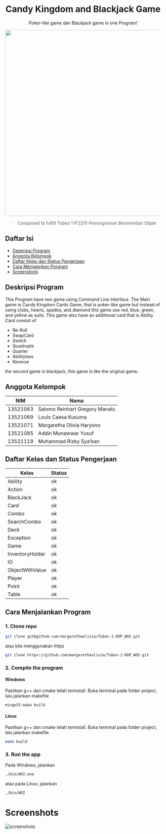 <div align="center">
  <h1 align="center">Candy Kingdom and Blackjack Game</h1>

  <p align="center">
    Poker-like game dan Blackjack game in one Program!
  </p>
</div>

<p align="center">
    <img src="https://github.com/mrsyaban/Poker-like-and-BlackJack/blob/main/doc/splashscreen.JPG" width="600">
</p>

> Composed to fulfill Tubes 1 IF2210 Pemrograman Berorientasi Objek


## Daftar Isi
* [Deskripsi Program](#deskripsi-program)
* [Anggota Kelompok](#anggota-kelompok)
* [Daftar Kelas dan Status Pengerjaan](#daftar-kelas-dan-status-pengerjaan)
* [Cara Menjalankan Program](#cara-menjalankan-program)
* [Screenshots](#screenshots)


## Deskripsi Program

This Program have two game using Command Line Interface. The Main game is Candy Kingdom Cards Game, that is poker-like game but instead of using clubs, hearts, spades, and diamond this game use red, blue, green, and yellow as suits. This game also have an additional card that is Ability Card consist of 
- Re-Roll
- SwapCard
- Switch
- Quadruple
- Quarter
- Abilityless
- Reverse

the second game is blackjack, this game is like the original game.


## Anggota Kelompok

NIM | Nama |
--- | --- |
13521063 | Salomo Reinhart Gregory Manalu |
13521069 | Louis Caesa Kusuma |
13521071 | Margaretha Olivia Haryono |
13521085 | Addin Munawwar Yusuf |
13521119 | Muhammad Rizky Sya’ban |



## Daftar Kelas dan Status Pengerjaan

| Kelas            | Status |
|------------------|--------|
| Ability          | ok     |
| Action           | ok     |
| BlackJack        | ok     |
| Card             | ok     |
| Combo            | ok     |
| SearchCombo      | ok     |
| Deck             | ok     |
| Exception        | ok     |
| Game             | ok     |
| InventoryHolder  | ok     |
| IO               | ok     |
| ObjectWithValue  | ok     |
| Player           | ok     |
| Point            | ok     |
| Table            | ok     |


## Cara Menjalankan Program

### 1. Clone repo

```sh
git clone git@github.com:margarethaolivia/Tubes-1-OOP_WOI.git
```

atau bila menggunakan https

```sh
git clone https://github.com/margarethaolivia/Tubes-1-OOP_WOI.git
```

### 2. Compile the program

#### Windows

Pastikan g++ dan cmake telah terinstall. Buka terminal pada folder project, lalu jalankan makefile

```sh
mingw32-make build
```

#### Linux

Pastikan g++ dan cmake telah terinstall. Buka terminal pada folder project, lalu jalankan makefile

```sh
make build
```

### 3. Run the app

Pada Windows, jalankan

```sh
./bin/WOI.exe
```

atau pada Linux, jalankan

```sh
./bin/WOI
```


# Screenshots
![screenshots](doc/splashscreen.JPG)
